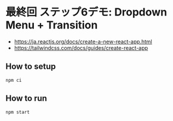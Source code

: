 # 最終回 ステップ6デモ: Dropdown Menu + Transition

- https://ja.reactjs.org/docs/create-a-new-react-app.html
- https://tailwindcss.com/docs/guides/create-react-app

## How to setup

```
npm ci
```

## How to run

```
npm start
```
